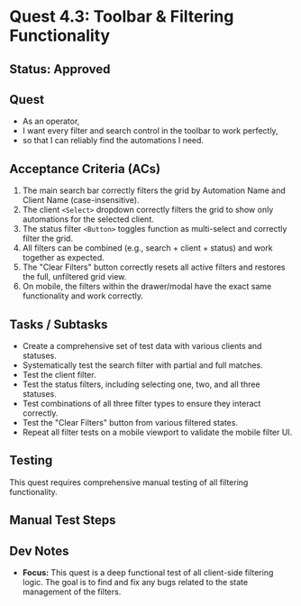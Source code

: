 # Quest 4.3: Toolbar & Filtering Functionality

## **Status: Approved**

## **Quest**

* As an operator,  
* I want every filter and search control in the toolbar to work perfectly,  
* so that I can reliably find the automations I need.

## **Acceptance Criteria (ACs)**

1. The main search bar correctly filters the grid by Automation Name and Client Name (case-insensitive).  
2. The client `<Select>` dropdown correctly filters the grid to show only automations for the selected client.  
3. The status filter `<Button>` toggles function as multi-select and correctly filter the grid.  
4. All filters can be combined (e.g., search \+ client \+ status) and work together as expected.  
5. The "Clear Filters" button correctly resets all active filters and restores the full, unfiltered grid view.  
6. On mobile, the filters within the drawer/modal have the exact same functionality and work correctly.

## **Tasks / Subtasks**

* Create a comprehensive set of test data with various clients and statuses.  
* Systematically test the search filter with partial and full matches.  
* Test the client filter.  
* Test the status filters, including selecting one, two, and all three statuses.  
* Test combinations of all three filter types to ensure they interact correctly.  
* Test the "Clear Filters" button from various filtered states.  
* Repeat all filter tests on a mobile viewport to validate the mobile filter UI.

## **Testing**

This quest requires comprehensive manual testing of all filtering functionality.

## **Manual Test Steps**

## **Dev Notes**

* **Focus:** This quest is a deep functional test of all client-side filtering logic. The goal is to find and
  fix any bugs related to the state management of the filters.
